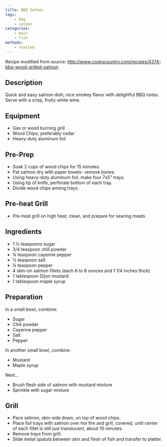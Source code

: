 ```yaml
---
title: BBQ Salmon
tags:
    - bbq
    - salmon
categories: 
    - main
    - fish
methods:
    - roasted
---
```


Recipe modified from source:
http://www.cookscountry.com/recipes/4374-bbq-wood-grilled-salmon

## Description

Quick and easy salmon dish; nice smokey flavor with delightful BBQ
notes. Serve with a crisp, fruity white wine.

## Equipment

-   Gas or wood burning grill
-   Wood Chips; preferably cedar
-   Heavy-duty aluminum foil

## Pre-Prep

-   Soak 2 cups of wood chips for 15 minutes.
-   Pat salmon dry with paper towels- remove bones.
-   Using heavy-duty aluminum foil, make four 7x5" trays.
-   Using tip of knife, perforate bottom of each tray.
-   Divide wood chips among trays.

## Pre-heat Grill

-   Pre-heat grill on high heat; clean, and prepare for searing meats.

## Ingredients

-   1 ½ teaspoons sugar
-   3/4 teaspoon chili powder
-   ¼ teaspoon cayenne pepper
-   ½ teaspoon salt
-   ¼ teaspoon pepper
-   4 skin-on salmon fillets (each 6 to 8 ounces and 1 1/4 inches thick)
-   1 tablespoon Dijon mustard
-   1 tablespoon maple syrup

## Preparation

In a small bowl, combine:

-   Sugar
-   Chili powder
-   Cayenne pepper
-   Salt
-   Pepper

In another small bowl, combine:

-   Mustard
-   Maple syrup

Next...

-   Brush flesh side of salmon with mustard mixture
-   Sprinkle with sugar mixture

## Grill

-   Pace salmon, skin-side down, on top of wood chips.
-   Place foil trays with salmon over hot fire and grill, covered, until
    center of each fillet is still just translucent, about 10 minutes.
-   Remove trays from grill.
-   Slide metal spatula between skin and flesh of fish and transfer to
    platter.
